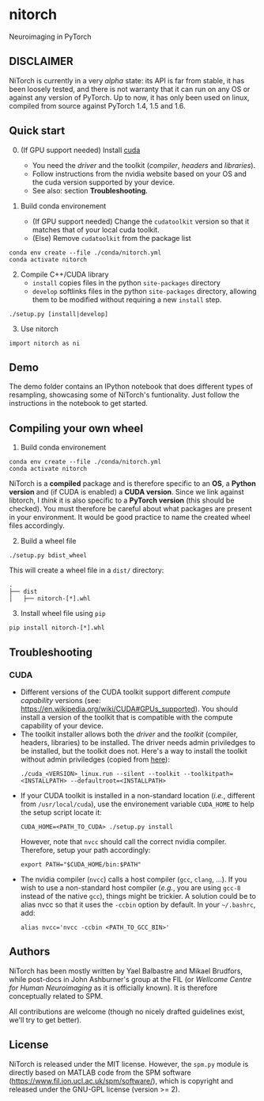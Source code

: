 # nitorch
Neuroimaging in PyTorch

## DISCLAIMER

NiTorch is currently in a very *alpha* state: its API is far from stable, 
it has been loosely tested, and there is not warranty that it can run on any 
OS or against any version of PyTorch. Up to now, it has only been used 
on linux, compiled from source against PyTorch 1.4, 1.5 and 1.6.

## Quick start

0. (If GPU support needed) Install [cuda](https://developer.nvidia.com/cuda-toolkit-archive) 
    
    - You need the *driver* and the toolkit (*compiler*, *headers* and *libraries*).
    - Follow instructions from the nvidia website based on your OS and the cuda version supported by your device.
    - See also: section **Troubleshooting**.


1. Build conda environement

    - (If GPU support needed) Change the `cudatoolkit` version so that it matches that of your local cuda toolkit.
    - (Else) Remove `cudatoolkit` from the package list

```{bash}
conda env create --file ./conda/nitorch.yml
conda activate nitorch
```

2. Compile C++/CUDA library
    - `install` copies files in the python `site-packages` directory
    - `develop` softlinks files in the python `site-packages` directory, allowing them to be modified without requiring a new `install` step.

```{bash}
./setup.py [install|develop]
```

3. Use nitorch
```{python}
import nitorch as ni
```

## Demo

The demo folder contains an IPython notebook that does different types of resampling, showcasing some of NiTorch's funtionality. Just follow the instructions in the notebook to get started.

## Compiling your own wheel

1. Build conda environement
```{bash}
conda env create --file ./conda/nitorch.yml
conda activate nitorch
```
NiTorch is a **compiled** package and is therefore specific to an **OS**, a **Python version** and (if CUDA is enabled) a **CUDA version**. 
Since we link against libtorch, I *think* it is also specific to a **PyTorch version** (this should be checked).
You must therefore be careful about what packages are present in your environment. It would be good practice to name the created wheel files accordingly.

2. Build a wheel file
```{bash}
./setup.py bdist_wheel
```
This will create a wheel file in a `dist/` directory:
```{bash}
.
├── dist
│   ├── nitorch-[*].whl
```

3. Install wheel file using `pip`
```{bash}
pip install nitorch-[*].whl
```

## Troubleshooting

### CUDA

- Different versions of the CUDA toolkit support different *compute capability* versions 
  (see: https://en.wikipedia.org/wiki/CUDA#GPUs_supported). 
  You should install a version of the toolkit that is compatible with the compute capability of your device.
- The toolkit installer allows both the *driver* and the *toolkit* (compiler, headers, libraries) to be installed.
  The driver needs admin priviledges to be installed, but the toolkit does not. Here's a way to install the toolkit without 
  admin priviledges (copied from [here](https://forums.developer.nvidia.com/t/72087/6)):
  ```{bash}
  ./cuda_<VERSION>_linux.run --silent --toolkit --toolkitpath=<INSTALLPATH> --defaultroot=<INSTALLPATH>
  ```
- If your CUDA toolkit is installed in a non-standard location (*i.e.*, different from `/usr/local/cuda`), use the environement 
  variable `CUDA_HOME` to help the setup script locate it:
  ```{bash}
  CUDA_HOME=<PATH_TO_CUDA> ./setup.py install
  ```
  However, note that `nvcc` should call the correct nvidia compiler. Therefore, setup your path accordingly:
  ```{bash}
  export PATH="$CUDA_HOME/bin:$PATH"
  ```
- The nvidia compiler (`nvcc`) calls a host compiler (`gcc`, `clang`, ...). If you wish to use a non-standard host compiler 
  (*e.g.*, you are using `gcc-8` instead of the native `gcc`), things might be trickier. A solution could be to alias nvcc 
  so that it uses the `-ccbin` option by default. In your `~/.bashrc`, add:
  ```{bash}
  alias nvcc='nvcc -ccbin <PATH_TO_GCC_BIN>'
  ```

## Authors

NiTorch has been mostly written by Yael Balbastre and Mikael Brudfors, while post-docs 
in John Ashburner's group at the FIL (or *Wellcome Centre for Human Neuroimaging* as it 
is officially known). It is therefore conceptually related to SPM.

All contributions are welcome 
(though no nicely drafted guidelines exist, we'll try to get better).

## License

NiTorch is released under the MIT license. However, the `spm.py` module is directly 
based on MATLAB code from the SPM software (https://www.fil.ion.ucl.ac.uk/spm/software/), 
which is copyright and released under the GNU-GPL license (version >= 2).

